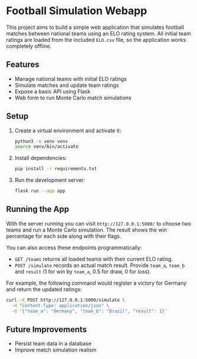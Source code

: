 # Football Simulation Webapp

This project aims to build a simple web application that simulates football matches between national teams using an ELO rating system.
All initial team ratings are loaded from the included `ELO.csv` file, so the
application works completely offline.

## Features
- Manage national teams with initial ELO ratings
- Simulate matches and update team ratings
- Expose a basic API using Flask
- Web form to run Monte Carlo match simulations

## Setup
1. Create a virtual environment and activate it:
   ```bash
   python3 -m venv venv
   source venv/bin/activate
   ```
2. Install dependencies:
   ```bash
   pip install -r requirements.txt
   ```
3. Run the development server:
   ```bash
   flask run --app app
   ```

## Running the App
With the server running you can visit `http://127.0.0.1:5000/` to choose two teams and run a Monte Carlo simulation. The result shows the win percentage for each side along with their flags.

You can also access these endpoints programmatically:

- `GET /teams` returns all loaded teams with their current ELO rating.
- `POST /simulate` records an actual match result. Provide `team_a`, `team_b`
  and `result` (1 for win by `team_a`, 0.5 for draw, 0 for loss).

For example, the following command would register a victory for Germany and
return the updated ratings:

```bash
curl -X POST http://127.0.0.1:5000/simulate \
  -H "Content-Type: application/json" \
  -d '{"team_a": "Germany", "team_b": "Brazil", "result": 1}'
```

## Future Improvements
- Persist team data in a database
- Improve match simulation realism

